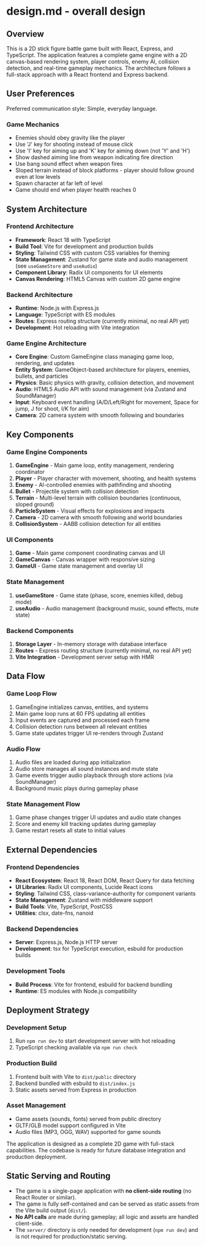 # design.md - overall design

## Overview

This is a 2D stick figure battle game built with React, Express, and TypeScript. The application features a complete game engine with a 2D canvas-based rendering system, player controls, enemy AI, collision detection, and real-time gameplay mechanics. The architecture follows a full-stack approach with a React frontend and Express backend.

## User Preferences

Preferred communication style: Simple, everyday language.

### Game Mechanics
- Enemies should obey gravity like the player
- Use 'J' key for shooting instead of mouse click
- Use 'I' key for aiming up and 'K' key for aiming down (not 'Y' and 'H')
- Show dashed aiming line from weapon indicating fire direction
- Use bang sound effect when weapon fires
- Sloped terrain instead of block platforms - player should follow ground even at low levels
- Spawn character at far left of level
- Game should end when player health reaches 0

## System Architecture

### Frontend Architecture
- **Framework**: React 18 with TypeScript
- **Build Tool**: Vite for development and production builds
- **Styling**: Tailwind CSS with custom CSS variables for theming
- **State Management**: Zustand for game state and audio management (see `useGameStore` and `useAudio`)
- **Component Library**: Radix UI components for UI elements
- **Canvas Rendering**: HTML5 Canvas with custom 2D game engine

### Backend Architecture
- **Runtime**: Node.js with Express.js
- **Language**: TypeScript with ES modules
- **Routes**: Express routing structure (currently minimal, no real API yet)
- **Development**: Hot reloading with Vite integration

### Game Engine Architecture
- **Core Engine**: Custom GameEngine class managing game loop, rendering, and updates
- **Entity System**: GameObject-based architecture for players, enemies, bullets, and particles
- **Physics**: Basic physics with gravity, collision detection, and movement
- **Audio**: HTML5 Audio API with sound management (via Zustand and SoundManager)
- **Input**: Keyboard event handling (A/D/Left/Right for movement, Space for jump, J for shoot, I/K for aim)
- **Camera**: 2D camera system with smooth following and boundaries

## Key Components

### Game Engine Components
1. **GameEngine** - Main game loop, entity management, rendering coordinator
2. **Player** - Player character with movement, shooting, and health systems
3. **Enemy** - AI-controlled enemies with pathfinding and shooting
4. **Bullet** - Projectile system with collision detection
5. **Terrain** - Multi-level terrain with collision boundaries (continuous, sloped ground)
6. **ParticleSystem** - Visual effects for explosions and impacts
7. **Camera** - 2D camera with smooth following and world boundaries
8. **CollisionSystem** - AABB collision detection for all entities

### UI Components
1. **Game** - Main game component coordinating canvas and UI
2. **GameCanvas** - Canvas wrapper with responsive sizing
3. **GameUI** - Game state management and overlay UI

### State Management
1. **useGameStore** - Game state (phase, score, enemies killed, debug mode)
2. **useAudio** - Audio management (background music, sound effects, mute state)

### Backend Components
1. **Storage Layer** - In-memory storage with database interface
2. **Routes** - Express routing structure (currently minimal, no real API yet)
3. **Vite Integration** - Development server setup with HMR

## Data Flow

### Game Loop Flow
1. GameEngine initializes canvas, entities, and systems
2. Main game loop runs at 60 FPS updating all entities
3. Input events are captured and processed each frame
4. Collision detection runs between all relevant entities
5. Game state updates trigger UI re-renders through Zustand

### Audio Flow
1. Audio files are loaded during app initialization
2. Audio store manages all sound instances and mute state
3. Game events trigger audio playback through store actions (via SoundManager)
4. Background music plays during gameplay phase

### State Management Flow
1. Game phase changes trigger UI updates and audio state changes
2. Score and enemy kill tracking updates during gameplay
3. Game restart resets all state to initial values

## External Dependencies

### Frontend Dependencies
- **React Ecosystem**: React 18, React DOM, React Query for data fetching
- **UI Libraries**: Radix UI components, Lucide React icons
- **Styling**: Tailwind CSS, class-variance-authority for component variants
- **State Management**: Zustand with middleware support
- **Build Tools**: Vite, TypeScript, PostCSS
- **Utilities**: clsx, date-fns, nanoid

### Backend Dependencies
- **Server**: Express.js, Node.js HTTP server
- **Development**: tsx for TypeScript execution, esbuild for production builds

### Development Tools
- **Build Process**: Vite for frontend, esbuild for backend bundling
- **Runtime**: ES modules with Node.js compatibility

## Deployment Strategy

### Development Setup
1. Run `npm run dev` to start development server with hot reloading
2. TypeScript checking available via `npm run check`

### Production Build
1. Frontend built with Vite to `dist/public` directory
2. Backend bundled with esbuild to `dist/index.js`
3. Static assets served from Express in production

### Asset Management
- Game assets (sounds, fonts) served from public directory
- GLTF/GLB model support configured in Vite
- Audio files (MP3, OGG, WAV) supported for game sounds

The application is designed as a complete 2D game with full-stack capabilities. The codebase is ready for future database integration and production deployment.

## Static Serving and Routing

- The game is a single-page application with **no client-side routing** (no React Router or similar).
- The game is fully self-contained and can be served as static assets from the Vite build output (`dist/`).
- **No API calls** are made during gameplay; all logic and assets are handled client-side.
- The `server/` directory is only needed for development (`npm run dev`) and is not required for production/static serving.